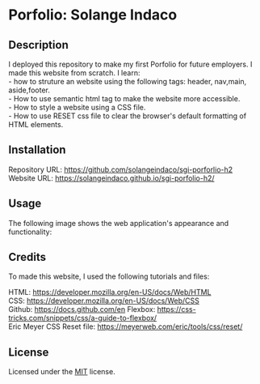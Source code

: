 # Porfolio: Solange Indaco

## Description

I deployed this repository to make my first Porfolio for future employers. I made this website from scratch. 
I learn:  
    - how to struture an website using the following tags: header, nav,main, aside,footer.  
    - How to use semantic html tag to make the website more accessible.  
    - How to style a website using a CSS file.  
    - How to use RESET css file to clear the browser's default formatting of HTML elements.

## Installation

Repository URL: https://github.com/solangeindaco/sgi-porforlio-h2  
Website URL:  https://solangeindaco.github.io/sgi-porfolio-h2/  

## Usage

The following image shows the web application's appearance and functionality:




## Credits

To made this website, I used the following tutorials and files:  

HTML: https://developer.mozilla.org/en-US/docs/Web/HTML   
CSS: https://developer.mozilla.org/en-US/docs/Web/CSS  
Github: https://docs.github.com/en
Flexbox: https://css-tricks.com/snippets/css/a-guide-to-flexbox/  
Eric Meyer CSS Reset file: https://meyerweb.com/eric/tools/css/reset/ 

## License

Licensed under the [MIT](LICENSE) license.

